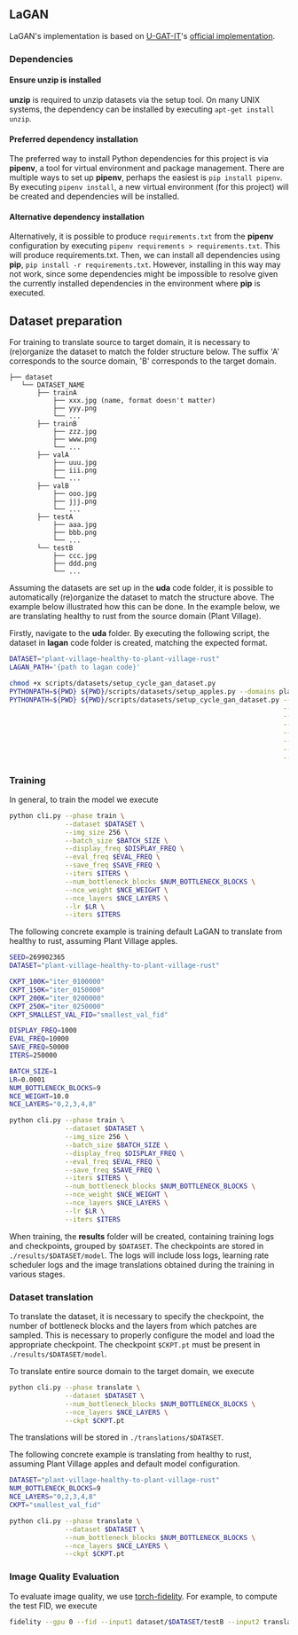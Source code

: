## LaGAN

LaGAN's implementation is based on [U-GAT-IT](https://arxiv.org/abs/1907.10830)'s [official implementation](https://github.com/znxlwm/UGATIT-pytorch).

### Dependencies

#### Ensure unzip is installed
**unzip** is required to unzip datasets via the setup tool.
On many UNIX systems, the dependency can be installed by executing `apt-get install unzip`.

#### Preferred dependency installation
The preferred way to install Python dependencies for this project is via **pipenv**,
a tool for virtual environment and package management.
There are multiple ways to set up **pipenv**, perhaps the easiest is `pip install pipenv`.
By executing `pipenv install`, a new virtual environment (for this project) will be created and dependencies will be installed.

#### Alternative dependency installation
Alternatively, it is possible to produce `requirements.txt` from the **pipenv** configuration
by executing `pipenv requirements > requirements.txt`. This will produce requirements.txt.
Then, we can install all dependencies using **pip**, `pip install -r requirements.txt`.
However, installing in this way may not work, since some dependencies might be impossible to resolve given the currently installed dependencies in the environment where **pip** is executed.

## Dataset preparation
For training to translate source to target domain, it is necessary to (re)organize the dataset to match the folder structure below. 
The suffix 'A' corresponds to the source domain, 'B' corresponds to the target domain.
```
├── dataset
   └── DATASET_NAME
       ├── trainA
           ├── xxx.jpg (name, format doesn't matter)
           ├── yyy.png
           └── ...
       ├── trainB
           ├── zzz.jpg
           ├── www.png
           └── ...
       ├── valA
           ├── uuu.jpg
           ├── iii.png
           └── ...
       ├── valB
           ├── ooo.jpg
           ├── jjj.png
           └── ...
       ├── testA
           ├── aaa.jpg 
           ├── bbb.png
           └── ...
       └── testB
           ├── ccc.jpg 
           ├── ddd.png
           └── ...
```

Assuming the datasets are set up in the **uda** code folder, it is possible to automatically (re)organize 
the dataset to match the structure above. The example below illustrated how this can be done.
In the example below, we are translating healthy to rust from the source domain (Plant Village).

Firstly, navigate to the **uda** folder. By executing the following script, the dataset in **lagan** code folder 
is created, matching the expected format.
```bash
DATASET="plant-village-healthy-to-plant-village-rust"
LAGAN_PATH='{path to lagan code}'

chmod +x scripts/datasets/setup_cycle_gan_dataset.py
PYTHONPATH=${PWD} ${PWD}/scripts/datasets/setup_apples.py --domains plant-village --img_size 286
PYTHONPATH=${PWD} ${PWD}/scripts/datasets/setup_cycle_gan_dataset.py --datasets-path $LAGAN_PATH/dataset \
                                                                     --dataset-name $DATASET \
                                                                     --source-train data/apples/plant-village/train/healthy \
                                                                     --source-val data/apples/plant-village/val/healthy \
                                                                     --source-test data/apples/plant-village/test/healthy \
                                                                     --target-train data/apples/plant-village/train/rust \
                                                                     --target-val  data/apples/plant-village/val/rust \
                                                                     --target-test data/apples/plant-village/test/rust
```

### Training

In general, to train the model we execute
```bash
python cli.py --phase train \
              --dataset $DATASET \
              --img_size 256 \
              --batch_size $BATCH_SIZE \
              --display_freq $DISPLAY_FREQ \
              --eval_freq $EVAL_FREQ \
              --save_freq $SAVE_FREQ \
              --iters $ITERS \
              --num_bottleneck_blocks $NUM_BOTTLENECK_BLOCKS \
              --nce_weight $NCE_WEIGHT \
              --nce_layers $NCE_LAYERS \
              --lr $LR \
              --iters $ITERS
```
The following concrete example is training default LaGAN to translate from healthy to rust,
assuming Plant Village apples.

```bash
SEED=269902365
DATASET="plant-village-healthy-to-plant-village-rust"

CKPT_100K="iter_0100000"
CKPT_150K="iter_0150000"
CKPT_200K="iter_0200000"
CKPT_250K="iter_0250000"
CKPT_SMALLEST_VAL_FID="smallest_val_fid"

DISPLAY_FREQ=1000
EVAL_FREQ=10000
SAVE_FREQ=50000
ITERS=250000

BATCH_SIZE=1
LR=0.0001
NUM_BOTTLENECK_BLOCKS=9
NCE_WEIGHT=10.0
NCE_LAYERS="0,2,3,4,8"

python cli.py --phase train \
              --dataset $DATASET \
              --img_size 256 \
              --batch_size $BATCH_SIZE \
              --display_freq $DISPLAY_FREQ \
              --eval_freq $EVAL_FREQ \
              --save_freq $SAVE_FREQ \
              --iters $ITERS \
              --num_bottleneck_blocks $NUM_BOTTLENECK_BLOCKS \
              --nce_weight $NCE_WEIGHT \
              --nce_layers $NCE_LAYERS \
              --lr $LR \
              --iters $ITERS
```
When training, the **results** folder will be created, containing training logs and checkpoints,
grouped by ```$DATASET```. The checkpoints are stored in ```./results/$DATASET/model```. The logs will include loss logs, learning rate scheduler logs and the image translations obtained during the training in various stages.

### Dataset translation
To translate the dataset, it is necessary to specify the checkpoint, the number of bottleneck 
blocks and the layers from which patches are sampled. This is necessary to properly configure the model and load the appropriate checkpoint. The checkpoint ```$CKPT.pt``` must be present in ```./results/$DATASET/model```.

To translate entire source domain to the target domain, we execute 
```bash
python cli.py --phase translate \
              --dataset $DATASET \
              --num_bottleneck_blocks $NUM_BOTTLENECK_BLOCKS \
              --nce_layers $NCE_LAYERS \
              --ckpt $CKPT.pt
```
The translations will be stored in ```./translations/$DATASET```.

The following concrete example is translating from healthy to rust,
assuming Plant Village apples and default model configuration.

```bash
DATASET="plant-village-healthy-to-plant-village-rust"
NUM_BOTTLENECK_BLOCKS=9
NCE_LAYERS="0,2,3,4,8"
CKPT="smallest_val_fid"

python cli.py --phase translate \
              --dataset $DATASET \
              --num_bottleneck_blocks $NUM_BOTTLENECK_BLOCKS \
              --nce_layers $NCE_LAYERS \
              --ckpt $CKPT.pt
```

### Image Quality Evaluation
To evaluate image quality, we use [torch-fidelity](https://github.com/toshas/torch-fidelity).
For example, to compute the test FID, we execute
```bash
fidelity --gpu 0 --fid --input1 dataset/$DATASET/testB --input2 translations/$DATASET/$CKPT/test
```